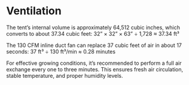 # Ventilation

The tent’s internal volume is approximately 64,512 cubic inches, which converts to about 37.34 cubic feet:
32” × 32” × 63” ÷ 1,728 ≈ 37.34 ft³

The 130 CFM inline duct fan can replace 37 cubic feet of air in about 17 seconds:
37 ft³ ÷ 130 ft³/min ≈ 0.28 minutes

For effective growing conditions, it’s recommended to perform a full air exchange every one to three minutes. This ensures fresh air circulation, stable temperature, and proper humidity levels.
